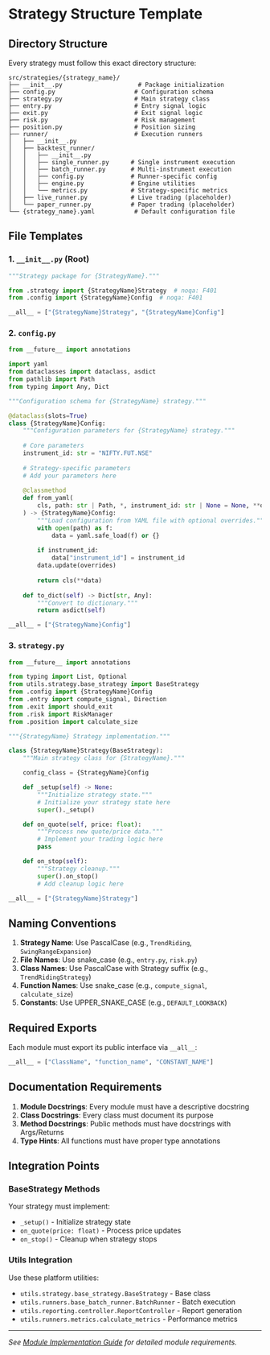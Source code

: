# Strategy Structure Template

## Directory Structure

Every strategy must follow this exact directory structure:

```
src/strategies/{strategy_name}/
├── __init__.py                     # Package initialization
├── config.py                      # Configuration schema
├── strategy.py                    # Main strategy class
├── entry.py                       # Entry signal logic
├── exit.py                        # Exit signal logic  
├── risk.py                        # Risk management
├── position.py                    # Position sizing
├── runner/                        # Execution runners
│   ├── __init__.py
│   ├── backtest_runner/
│   │   ├── __init__.py
│   │   ├── single_runner.py      # Single instrument execution
│   │   ├── batch_runner.py       # Multi-instrument execution
│   │   ├── config.py             # Runner-specific config
│   │   ├── engine.py             # Engine utilities
│   │   └── metrics.py            # Strategy-specific metrics
│   ├── live_runner.py            # Live trading (placeholder)
│   └── paper_runner.py           # Paper trading (placeholder)
└── {strategy_name}.yaml           # Default configuration file
```

## File Templates

### 1. `__init__.py` (Root)
```python
"""Strategy package for {StrategyName}."""

from .strategy import {StrategyName}Strategy  # noqa: F401
from .config import {StrategyName}Config  # noqa: F401

__all__ = ["{StrategyName}Strategy", "{StrategyName}Config"]
```

### 2. `config.py`
```python
from __future__ import annotations

import yaml
from dataclasses import dataclass, asdict
from pathlib import Path
from typing import Any, Dict

"""Configuration schema for {StrategyName} strategy."""

@dataclass(slots=True)
class {StrategyName}Config:
    """Configuration parameters for {StrategyName} strategy."""
    
    # Core parameters
    instrument_id: str = "NIFTY.FUT.NSE"
    
    # Strategy-specific parameters
    # Add your parameters here
    
    @classmethod
    def from_yaml(
        cls, path: str | Path, *, instrument_id: str | None = None, **overrides
    ) -> {StrategyName}Config:
        """Load configuration from YAML file with optional overrides."""
        with open(path) as f:
            data = yaml.safe_load(f) or {}
        
        if instrument_id:
            data["instrument_id"] = instrument_id
        data.update(overrides)
        
        return cls(**data)
    
    def to_dict(self) -> Dict[str, Any]:
        """Convert to dictionary."""
        return asdict(self)

__all__ = ["{StrategyName}Config"]
```

### 3. `strategy.py`
```python
from __future__ import annotations

from typing import List, Optional
from utils.strategy.base_strategy import BaseStrategy
from .config import {StrategyName}Config
from .entry import compute_signal, Direction
from .exit import should_exit
from .risk import RiskManager
from .position import calculate_size

"""{StrategyName} Strategy implementation."""

class {StrategyName}Strategy(BaseStrategy):
    """Main strategy class for {StrategyName}."""

    config_class = {StrategyName}Config

    def _setup(self) -> None:
        """Initialize strategy state."""
        # Initialize your strategy state here
        super()._setup()

    def on_quote(self, price: float):
        """Process new quote/price data."""
        # Implement your trading logic here
        pass

    def on_stop(self):
        """Strategy cleanup."""
        super().on_stop()
        # Add cleanup logic here

__all__ = ["{StrategyName}Strategy"]
```

## Naming Conventions

1. **Strategy Name**: Use PascalCase (e.g., `TrendRiding`, `SwingRangeExpansion`)
2. **File Names**: Use snake_case (e.g., `entry.py`, `risk.py`)
3. **Class Names**: Use PascalCase with Strategy suffix (e.g., `TrendRidingStrategy`)
4. **Function Names**: Use snake_case (e.g., `compute_signal`, `calculate_size`)
5. **Constants**: Use UPPER_SNAKE_CASE (e.g., `DEFAULT_LOOKBACK`)

## Required Exports

Each module must export its public interface via `__all__`:

```python
__all__ = ["ClassName", "function_name", "CONSTANT_NAME"]
```

## Documentation Requirements

1. **Module Docstrings**: Every module must have a descriptive docstring
2. **Class Docstrings**: Every class must document its purpose
3. **Method Docstrings**: Public methods must have docstrings with Args/Returns
4. **Type Hints**: All functions must have proper type annotations

## Integration Points

### BaseStrategy Methods
Your strategy must implement:
- `_setup()` - Initialize strategy state
- `on_quote(price: float)` - Process price updates
- `on_stop()` - Cleanup when strategy stops

### Utils Integration
Use these platform utilities:
- `utils.strategy.base_strategy.BaseStrategy` - Base class
- `utils.runners.base_batch_runner.BatchRunner` - Batch execution
- `utils.reporting.controller.ReportController` - Report generation
- `utils.runners.metrics.calculate_metrics` - Performance metrics

---

*See [Module Implementation Guide](./module-implementation-guide.md) for detailed module requirements.* 